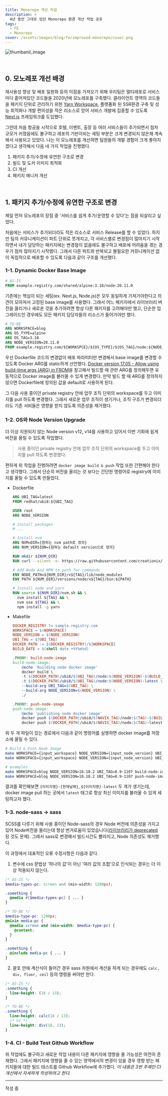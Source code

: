 ```yaml
---
title: Monorepo 개선 작업
description: >
  4년 동안 그대로 있던 Monorepo 환경 개선 작업 공유
tags:
  - FE
  - Monorepo
cover: /assets/images/blog/fe/improved-monorepo/cover.png
---
```


![thumbanil_image](/assets/images/blog/fe/improved-monorepo/cover.png)

<br />

## 0. 모노레포 개선 배경
재사용성 향상 및 배포 일원화 등의 이점을 가져오기 위해 우리팀은 멀티레포로 서비스마다 흩어져있던 코드들을 2020년에 모노레포를 구축했다. 클라이언트 영역의 코드들을 패키지 단위로 관리하기 위한 [Yarn Workspace](https://classic.yarnpkg.com/lang/en/docs/workspaces/), 플랫폼화 된 SSR환경 구축 및 성능 최적화나 개발 편의성을 적은 리소스로 얻어 서비스 개발에 집중할 수 있도록 [Next.js](https://nextjs.org/) 프레임워크를 도입했다.

그런데 처음 항공을 시작으로 호텔, 이벤트, 출장 등 여러 서비스들이 추가되면서 점차 규모가 커졌음에도 불구하고 레포의 기반이되는 세팅 부분은 크게 변경되지 않은채 계속해서 사용되고 있었다. 나는 이 모노레포를 개선하면 팀원들의 개발 경험이 크게 좋아지겠다고 생각해서 다음 네 가지 작업을 진행했다.

1. 패키지 추가/수정에 유연한 구조로 변경
2. 빌드 및 도커 이미지 최적화
3. CI 개선
4. 패키지 매니저 개선

<br />

## 1. 패키지 추가/수정에 유연한 구조로 변경
제일 먼저 모노레포의 장점 중 '서비스를 쉽게 추가/운영할 수 있다'는 점을 되살리고 싶었다.

처음에는 서비스가 추가되더라도 적은 리소스로 서비스 Release를 할 수 있었다. 하지만 팀의 커뮤니케이션이 파트 단위로 쪼개지고, 각 서비스별로 변경점이 많아지기 시작하면서 내가 담당하는 패키지에는 변경점이 없음에도 불구하고 배포에 어려움을 겪는 경우가 점차 많아지기 시작했다. 그래서 다른 파트와 반복되고 불필요한 커뮤니케이션 없이 독립적으로 배포할 수 있도록 다음과 같이 구조를 개선했다.

### 1-1. Dynamic Docker Base Image
```dockerfile
# AS-IS
FROM example.registry.com/shared/alpine:3.18/node:20.11.0
```

기존에는 핵심이 되는 세팅(ex. Next.js, Node.js)은 모두 동일하게 가져가야한다고 의견이 모아져서 고정된 base image를 사용했다. 그래서 어느 패키지에서 라이브러리 버전을 올리거나 새로운 것을 추가하려면 항상 다른 패키지를 고려해야만 했고, 단순한 업그레이드인 경우에도 모든 패키지 담당자들의 리소스가 들어가야만 했다.

```dockerfile
# TO-BE
ARG WORKSPACE=blog
ARG OS_TYPE=alpine
ARG OS_TAG=3.18
ARG NODE_VERSION=20.11.0
FROM example.registry.com/${WORKSPCE}/${OS_TYPE}/${OS_TAG}/node:${NODE_VERSION}-latest
```

우선 Dockerfile 코드의 변경없이 배포 파라미터만 변경해서 base image를 변경할 수 있도록 Docker ARG를 static하게 선언했다. [Docker version 17.05 - Allow using build-time args (ARG) in FROM](https://github.com/moby/moby/pull/31352)을 참고해서 빌드할 때 관련 ARG를 정의해두면 유동적으로 Docker image를 불러올 수 있게 변경했다. 만약 빌드 할 때 ARG를 정의하지 않으면 Dockerfile에 정의된 값을 default로 사용하게 된다.

그 다음 사용 중이던 private registry 안에 업무 조직 단위의 workspace를 두고 이미지를 pull 하도록 변경했다. 그래서 새로운 업무 조직이 생기거나, 조직 구조가 변경되더라도 기존 서비들은 영향을 받지 않도록 의존성을 제거했다.

### 1-2. OS와 Node Version Upgrade
더 이상 지원되지 않는 Node version v12, v14를 사용하고 있어서 이번 기회에 쉽게 버전을 올릴 수 있도록 작업했다.

> 사용 중이던 private registry 안에 업무 조직 단위의 workspace를 두고 이미지를 pull 하도록 변경했다.

편하게 위 작업을 진행하려면 `docker image build & push` 작업 또한 간편해야 한다고 생각했다. 그래서 단순히 버전을 올리는 것 보다는 간단한 명령어로 registry에 이미지를 올릴 수 있도록 만들었다.

- Dockerfile

  ```dockerfile
  ARG UBI_TAG=latest
  FROM redhat/ubi8:${UBI_TAG}

  USER root
  ARG NODE_VERSION

  # Install packages
  # ...

  # Install nvm
  ARG NVM=DIR={원하는 nvm path로 정의}
  ARG NVM_VERSION={원하는 default version으로 정의}

  RUN mkdir ${NVM_DIR}
  RUN curl --silent -o- https://raw.githubusercontent.com/creationix/nvm/v${NVM_VERSION}/install.sh | bash

  # Add Node And NPM to path for commands
  ENV NODE_PATH=${NVM_DIR}/v${TAG}/lib/node_modules
  ENV PATH ${NVM_DIR}/versions/node/v${TAG}/bin:${PATH}

  # Install node and yarn
  RUN source ${NVM_DIR}/nvm.sh && \
    nvm install ${TAG} && \
    nvm use ${TAG} && \
    npm install -g yarn
  ```

- Makefile

  ```makefile
  DOCKER_REGISTRY ?= sample.registry.com
  WORKSPACE = $(WORKSPACE)
  NODE_VERSION = $(NODE_VERSION)
  UBI_TAG = $(UBI_TAG)
  DOCKER_PATH := $(DOCKER_REGISTRY)/${WORKSPACE}
  BUILD_DATE = $(shell date +%Y%m%d)
  
  .PHONY: build-node-image
  build-node-image:
	  @echo 'Building node docker image'
	  docker build \
	  -t $(DOCKER_PATH)/ubi8/$(UBI_TAG)/node:$(NODE_VERSION)-$(BUILD_DATE) \
	  -t $(DOCKER_PATH)/ubi8/$(UBI_TAG)/node:$(NODE_VERSION)-latest \
	  --build-arg UBI_TAG=$(UBI_TAG) \
	  --build-arg NODE_VERSION=$(NODE_VERSION) \
	  ./

  .PHONY: push-node-image
  push-node-image:
	  @echo 'publishing node docker image'
	  docker push $(DOCKER_PATH)/ubi8/$(NAVIX_TAG)/node:$(TAG)-$(BUILD_DATE)
	  docker push $(DOCKER_PATH)/ubi8/$(NAVIX_TAG)/node:$(TAG)-latest
  ```

위 두 개 파일이 있는 경로에서 다음과 같이 명령어를 실행하면 docker image를 저장소에 올릴 수 있다.

```bash
# Build & Push Node Image
make WORKSPACE={input_workspace} NODE_VERSION={input_node_version} UBI_TAG={input_ubi_tag} build-node-image
make WORKSPACE={input_workspace} NODE_VERSION={input_node_version} UBI_TAG={input_ubi_tag} push-node-image

# examples
make WORKSPACE=blog NODE_VERSION=18.18.2 UBI_TAG=8.9-1107 build-node-image
make WORKSPACE=blog NODE_VERSION=18.18.2 UBI_TAG=8.9-1107 push-node-image
```

결과를 확인해보면 `{이미지명}-{현재날짜}`, `${이미지명}-latest` 두 개가 생기는데, docker image pull 하는 곳에서 `latest` 태그로 항상 최신 이미지를 불러올 수 있게 세팅하고자 했다.

### 1-3. node-sass -> sass
SCSS를 다루기 위해 사용 중이던 Node-sass의 경우 Node 버전에 의존성을 가지고 있어 Node버전을 올리는데 항상 번거로움이 있었습니다([라이브러리가 deprecated](https://sass-lang.com/blog/libsass-is-deprecated/) 된 것도 문제). 그래서 sass로 변경해서 빌드시간도 빨라지고, Node 의존성도 제거했다.

이 과정에서 대표적인 오류 수정사항은 다음과 같다.
1. 변수에 css 문법상 '하나의 값'이 아닌 '여러 값의 조합'으로 인식되는 경우는 더 이상 적용되지 않는다.

  ```scss
  /* AS-IS */
  $media-types-pc: screen and (min-width: 1200px);
  
  .something {
    @media #{$media-types-pc} { ... }
  }
  
  /* TO-BE */
  $media-type-pc: 1200px;
  @mixin media-pc {
    @media screen and (min-width: $media-type-pc) {
      @content;
    }
  }
  
  .something {
    @include media-pc { ... }
  }
  ```

2. 괄호 안에 계산식이 들어간 경우
  sass 차원에서 계산을 하게 되는 경우에도 `calc, div, floor, ceil` 등의 명령을 써야만 한다.

  ```scss
  /* AS-IS */
  .something {
    line-height: (18 / 13);
  }

  /* TO-BE */
  .something {
    line-height: calc(18 / 13);
    /* or */
    line-height: div(18, 13);
  }
  ```

### 1-4. CI - Build Test Github Workflow
위 작업에도 불구하고 새로운 작업 내용이 다른 패키지에 영향을 줄 가능성은 여전히 존재했다. 그래서 패키지에 영향을 줄 수 있는 영역에서의 변경이 있을 경우 영향 받는 패키지들에 대한 빌드 테스트를 Github Workflow에 추가했다. _이 내용은 3번 주제인 CI개선에서 자세하게 작성하려고 한다._

---

작성 중
